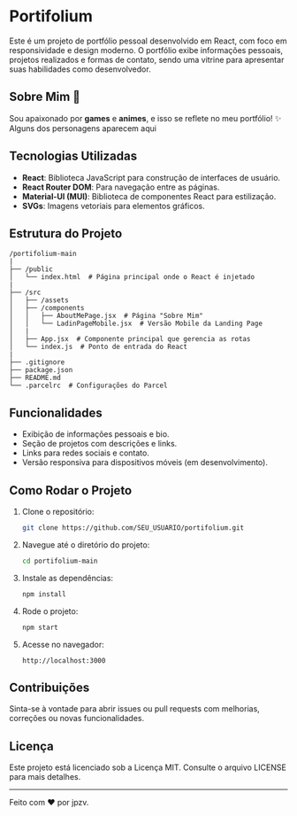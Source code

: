 # Portifolium

Este é um projeto de portfólio pessoal desenvolvido em React, com foco em responsividade e design moderno. O portfólio exibe informações pessoais, projetos realizados e formas de contato, sendo uma vitrine para apresentar suas habilidades como desenvolvedor.

## Sobre Mim 🚀

Sou apaixonado por **games** e **animes**, e isso se reflete no meu portfólio! ✨ Alguns dos personagens aparecem aqui



## Tecnologias Utilizadas

- **React**: Biblioteca JavaScript para construção de interfaces de usuário.
- **React Router DOM**: Para navegação entre as páginas.
- **Material-UI (MUI)**: Biblioteca de componentes React para estilização.
- **SVGs**: Imagens vetoriais para elementos gráficos.

## Estrutura do Projeto

```
/portifolium-main
|
├── /public
│   └── index.html  # Página principal onde o React é injetado
|
├── /src
│   ├── /assets
│   ├── /components
│   │   ├── AboutMePage.jsx  # Página "Sobre Mim"
│   │   └── LadinPageMobile.jsx  # Versão Mobile da Landing Page
│   |
│   ├── App.jsx  # Componente principal que gerencia as rotas
│   └── index.js  # Ponto de entrada do React
|
├── .gitignore
├── package.json
├── README.md
└── .parcelrc  # Configurações do Parcel
```

## Funcionalidades

- Exibição de informações pessoais e bio.
- Seção de projetos com descrições e links.
- Links para redes sociais e contato.
- Versão responsiva para dispositivos móveis (em desenvolvimento).

## Como Rodar o Projeto

1. Clone o repositório:
   ```bash
   git clone https://github.com/SEU_USUARIO/portifolium.git
   ```
2. Navegue até o diretório do projeto:
   ```bash
   cd portifolium-main
   ```
3. Instale as dependências:
   ```bash
   npm install
   ```
4. Rode o projeto:
   ```bash
   npm start
   ```
5. Acesse no navegador:
   ```
   http://localhost:3000
   ```

## Contribuições

Sinta-se à vontade para abrir issues ou pull requests com melhorias, correções ou novas funcionalidades.

## Licença

Este projeto está licenciado sob a Licença MIT. Consulte o arquivo LICENSE para mais detalhes.

---

Feito com ❤️ por jpzv.

